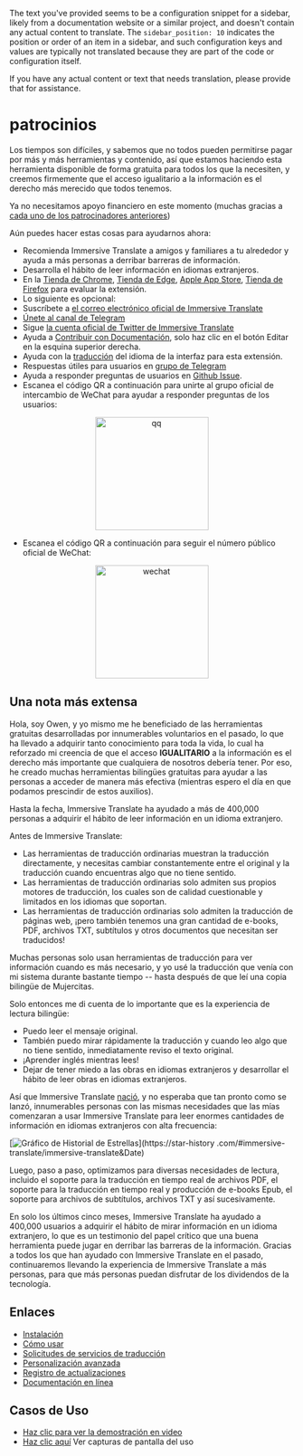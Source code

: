 The text you've provided seems to be a configuration snippet for a sidebar, likely from a documentation website or a similar project, and doesn't contain any actual content to translate. The `sidebar_position: 10` indicates the position or order of an item in a sidebar, and such configuration keys and values are typically not translated because they are part of the code or configuration itself.

If you have any actual content or text that needs translation, please provide that for assistance.

# patrocinios

Los tiempos son difíciles, y sabemos que no todos pueden permitirse pagar por más y más herramientas y contenido, así que estamos haciendo esta herramienta disponible de forma gratuita para todos los que la necesiten, y creemos firmemente que el acceso igualitario a la información es el derecho más merecido que todos tenemos.

Ya no necesitamos apoyo financiero en este momento (muchas gracias a [cada uno de los patrocinadores anteriores](/docs/thanks))

Aún puedes hacer estas cosas para ayudarnos ahora:

- Recomienda Immersive Translate a amigos y familiares a tu alrededor y ayuda a más personas a derribar barreras de información.
- Desarrolla el hábito de leer información en idiomas extranjeros.
- En la [Tienda de Chrome](https://chrome.google.com/webstore/detail/immersive-translate/bpoadfkcbjbfhfodiogcnhhhpibjhbnh), [Tienda de Edge](https://microsoftedge.microsoft.com/addons/detail/amkbmndfnliijdhojkpoglbnaaahippg), [Apple App Store](https://apps.apple.com/app/id6447957425), [Tienda de Firefox](https://addons.mozilla.org/firefox/addon/immersive-translate/) para evaluar la extensión.
- Lo siguiente es opcional:
- Suscríbete a [el correo electrónico oficial de Immersive Translate](https://immersivetranslate.substack.com/)
- [Únete al canal de Telegram](https://t.me/immersivetranslate)
- Sigue [la cuenta oficial de Twitter de Immersive Translate](https://twitter.com/immersivetran)
- Ayuda a [Contribuir con Documentación](https://immersivetranslate.com/), solo haz clic en el botón Editar en la esquina superior derecha.
- Ayuda con la [traducción](https://crowdin.com/project/immersive-translate) del idioma de la interfaz para esta extensión.
- Respuestas útiles para usuarios en [grupo de Telegram](https://t.me/+rq848Z09nehlOTgx)
- Ayuda a responder preguntas de usuarios en [Github Issue](https://github.com/immersive-translate/immersive-translate/issues).
- Escanea el código QR a continuación para unirte al grupo oficial de intercambio de WeChat para ayudar a responder preguntas de los usuarios:

<div align="center">
<img src="/assets/wechat-contact2.jpg" width="200" alt="qq"/>
</div>

- Escanea el código QR a continuación para seguir el número público oficial de WeChat:

<div align="center">
<img src="/assets/wechat-qrcode.jpg" width="200" alt="wechat"/>
</div>

## Una nota más extensa

Hola, soy Owen, y yo mismo me he beneficiado de las herramientas gratuitas desarrolladas por innumerables voluntarios en el pasado, lo que ha llevado a adquirir tanto conocimiento para toda la vida, lo cual ha reforzado mi creencia de que el acceso **IGUALITARIO** a la información es el derecho más importante que cualquiera de nosotros debería tener. Por eso, he creado muchas herramientas bilingües gratuitas para ayudar a las personas a acceder de manera más efectiva (mientras espero el día en que podamos prescindir de estos auxilios).

Hasta la fecha, Immersive Translate ha ayudado a más de 400,000 personas a adquirir el hábito de leer información en un idioma extranjero.

Antes de Immersive Translate:

- Las herramientas de traducción ordinarias muestran la traducción directamente, y necesitas cambiar constantemente entre el original y la traducción cuando encuentras algo que no tiene sentido.
- Las herramientas de traducción ordinarias solo admiten sus propios motores de traducción, los cuales son de calidad cuestionable y limitados en los idiomas que soportan.
- Las herramientas de traducción ordinarias solo admiten la traducción de páginas web, ¡pero también tenemos una gran cantidad de e-books, PDF, archivos TXT, subtítulos y otros documentos que necesitan ser traducidos!

Muchas personas solo usan herramientas de traducción para ver información cuando es más necesario, y yo usé la traducción que venía con mi sistema durante bastante tiempo -- hasta después de que leí una copia bilingüe de Mujercitas.

Solo entonces me di cuenta de lo importante que es la experiencia de lectura bilingüe:

- Puedo leer el mensaje original.
- También puedo mirar rápidamente la traducción y cuando leo algo que no tiene sentido, inmediatamente reviso el texto original.
- ¡Aprender inglés mientras lees!
- Dejar de tener miedo a las obras en idiomas extranjeros y desarrollar el hábito de leer obras en idiomas extranjeros.

Así que Immersive Translate [nació](https://twitter.com/OwenYoungZh/status/1588792579596111872), y no esperaba que tan pronto como se lanzó, innumerables personas con las mismas necesidades que las mías comenzaran a usar Immersive Translate para leer enormes cantidades de información en idiomas extranjeros con alta frecuencia:

[![Gráfico de Historial de Estrellas](https://api.star-history.com/svg?repos=immersive-translate/immersive-translate\&type=Date)](https://star-history .com/#immersive-translate/immersive-translate\&Date)

Luego, paso a paso, optimizamos para diversas necesidades de lectura, incluido el soporte para la traducción en tiempo real de archivos PDF, el soporte para la traducción en tiempo real y producción de e-books Epub, el soporte para archivos de subtítulos, archivos TXT y así sucesivamente.

En solo los últimos cinco meses, Immersive Translate ha ayudado a 400,000 usuarios a adquirir el hábito de mirar información en un idioma extranjero, lo que es un testimonio del papel crítico que una buena herramienta puede jugar en derribar las barreras de la información. Gracias a todos los que han ayudado con Immersive Translate en el pasado, continuaremos llevando la experiencia de Immersive Translate a más personas, para que más personas puedan disfrutar de los dividendos de la tecnología.

## Enlaces

- [Instalación](/docs/installation)
- [Cómo usar](/docs/usage)
- [Solicitudes de servicios de traducción](/docs/services)
- [Personalización avanzada](/docs/advanced)
- [Registro de actualizaciones](/docs/CHANGELOG)
- [Documentación en línea](/docs/installation)

## Casos de Uso

- [Haz clic para ver la demostración en video](https://www.youtube.com/watch?v=sQevumpUprc)
- [Haz clic aquí](/docs/usecase) Ver capturas de pantalla del uso